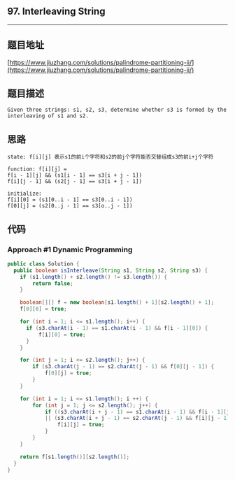 ## 97. Interleaving String

----
## 题目地址

[https://www.jiuzhang.com/solutions/palindrome-partitioning-ii/](https://www.jiuzhang.com/solutions/palindrome-partitioning-ii/)

## 题目描述

```text
Given three strings: s1, s2, s3, determine whether s3 is formed by the interleaving of s1 and s2.
```

## 思路

```text
state: f[i][j] 表示s1的前i个字符和s2的前j个字符能否交替组成s3的前i+j个字符

function: f[i][j] = 
f[i - 1][j] && (s1[i - 1] == s3[i + j - 1])
f[i][j - 1] && (s2[j - 1] == s3[i + j - 1])

initialize: 
f[i][0] = (s1[0..i - 1] == s3[0..i - 1])
f[0][j] = (s2[0..j - 1] == s3[o..j - 1])
```

## 代码

### Approach #1 Dynamic Programming

```java
public class Solution {
  public boolean isInterleave(String s1, String s2, String s3) {
    if (s1.length() + s2.length() != s3.length()) {
        return false;
    }

    boolean[][] f = new boolean[s1.length() + 1][s2.length() + 1];
    f[0][0] = true;

    for (int i = 1; i <= s1.length(); i++) {
      if (s3.charAt(i - 1) == s1.charAt(i - 1) && f[i - 1][0]) {
          f[i][0] = true;
      }
    }

    for (int j = 1; i <= s2.length(); j++) {
        if (s3.charAt(j - 1) == s2.charAt(j - 1) && f[0][j - 1]) {
            f[0][j] = true;
        }
    }

    for (int i = 1; i <= s1.length(); i ++) {
        for (int j = 1; j <= s2.length(); j++) {
            if ((s3.charAt(i + j - 1) == s1.charAt(i - 1) && f[i - 1][j]) 
            || (s3.charAt(i + j - 1) == s2.charAt(j - 1) && f[i][j - 1])) {
                f[i][j] = true;
            }
        }
    }

    return f[s1.length()][s2.length()];
  }
}
```

